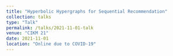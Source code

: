 ```yaml
---
title: "Hyperbolic Hypergraphs for Sequential Recommendation"
collection: talks
type: "Talk"
permalink: /talks/2021-11-01-talk
venue: "CIKM 21"
date: 2021-11-01
location: "Online due to COVID-19"
---
```



